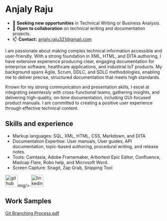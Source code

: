  # Anjaly Raju
- 🔭 **Seeking new opportunities** in Technical Writing or Business Analysis.   
- 👯 **Open to collaboration** on technical writing and documentation projects. 
- 📫 **Contact:** anjaly.raju321@gmail.com 

I am passionate about making complex technical information accessible and user-friendly. With a strong foundation in XML, HTML, and DITA authoring, I have extensive experience producing clear, engaging documentation for enterprise software, healthcare applications, and industrial IoT products. My background spans Agile, Scrum, DDLC, and SDLC methodologies, enabling me to deliver precise, structured documentation that meets high standards.

Known for my strong communication and presentation skills, I excel at integrating seamlessly with cross-functional teams, gathering insights, and delivering high-quality, on-time documentation, including GUI-focused product manuals. I am committed to creating a positive user experience through effective technical content.

## Skills and experience
- Markup languages: SQL, XML, HTML, CSS, Markdown, and DITA
- Documentation Expertise: User manuals, User guides, API documentation, topic-based authoring, procedural writing, and release notes.
- Tools: Camtasia, Adobe Framemaker, Arbortext Epic Editor, Confluence, Madcap Flare, Robo help, and Microsoft Word.
- Screen Capture: Snagit, Zap Grab, Snipping Tool

[<img src='https://cdn.jsdelivr.net/npm/simple-icons@3.0.1/icons/github.svg' alt='github' height='40'>](https://github.com/Anjaly-Raju)img/> 
[<img src='https://cdn.jsdelivr.net/npm/simple-icons@3.0.1/icons/linkedin.svg' alt='linkedin' height='40'>](https://www.linkedin.com/in/anjaly-raju//)  
## Work Samples
[Git Branching Process.pdf](https://github.com/Anjaly-Raju/Anjaly-Raju/files/12604909/Git.Branching.Process.pdf)
